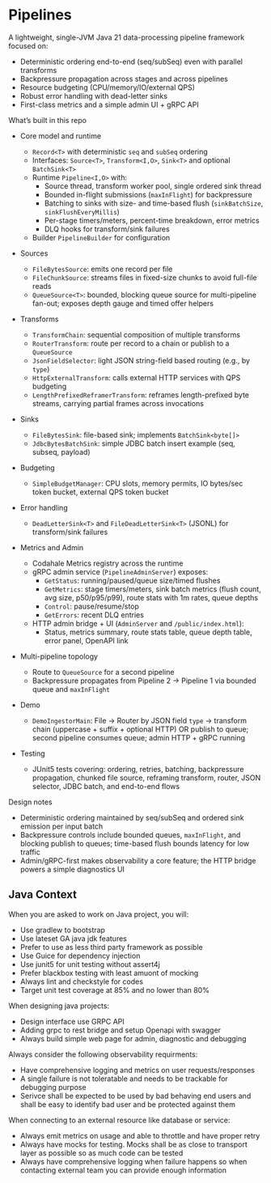 # Pipelines

A lightweight, single-JVM Java 21 data-processing pipeline framework focused on:
- Deterministic ordering end-to-end (seq/subSeq) even with parallel transforms
- Backpressure propagation across stages and across pipelines
- Resource budgeting (CPU/memory/IO/external QPS)
- Robust error handling with dead-letter sinks
- First-class metrics and a simple admin UI + gRPC API

What’s built in this repo
- Core model and runtime
  - `Record<T>` with deterministic `seq` and `subSeq` ordering
  - Interfaces: `Source<T>`, `Transform<I,O>`, `Sink<T>` and optional `BatchSink<T>`
  - Runtime `Pipeline<I,O>` with:
    - Source thread, transform worker pool, single ordered sink thread
    - Bounded in-flight submissions (`maxInFlight`) for backpressure
    - Batching to sinks with size- and time-based flush (`sinkBatchSize`, `sinkFlushEveryMillis`)
    - Per-stage timers/meters, percent-time breakdown, error metrics
    - DLQ hooks for transform/sink failures
  - Builder `PipelineBuilder` for configuration

- Sources
  - `FileBytesSource`: emits one record per file
  - `FileChunkSource`: streams files in fixed-size chunks to avoid full-file reads
  - `QueueSource<T>`: bounded, blocking queue source for multi-pipeline fan-out; exposes depth gauge and timed offer helpers

- Transforms
  - `TransformChain`: sequential composition of multiple transforms
  - `RouterTransform`: route per record to a chain or publish to a `QueueSource`
  - `JsonFieldSelector`: light JSON string-field based routing (e.g., by `type`)
  - `HttpExternalTransform`: calls external HTTP services with QPS budgeting
  - `LengthPrefixedReframerTransform`: reframes length-prefixed byte streams, carrying partial frames across invocations

- Sinks
  - `FileBytesSink`: file-based sink; implements `BatchSink<byte[]>`
  - `JdbcBytesBatchSink`: simple JDBC batch insert example (seq, subseq, payload)

- Budgeting
  - `SimpleBudgetManager`: CPU slots, memory permits, IO bytes/sec token bucket, external QPS token bucket

- Error handling
  - `DeadLetterSink<T>` and `FileDeadLetterSink<T>` (JSONL) for transform/sink failures

- Metrics and Admin
  - Codahale Metrics registry across the runtime
  - gRPC admin service (`PipelineAdminServer`) exposes:
    - `GetStatus`: running/paused/queue size/timed flushes
    - `GetMetrics`: stage timers/meters, sink batch metrics (flush count, avg size, p50/p95/p99), route stats with 1m rates, queue depths
    - `Control`: pause/resume/stop
    - `GetErrors`: recent DLQ entries
  - HTTP admin bridge + UI (`AdminServer` and `/public/index.html`):
    - Status, metrics summary, route stats table, queue depth table, error panel, OpenAPI link

- Multi-pipeline topology
  - Route to `QueueSource` for a second pipeline
  - Backpressure propagates from Pipeline 2 → Pipeline 1 via bounded queue and `maxInFlight`

- Demo
  - `DemoIngestorMain`: File → Router by JSON field `type` → transform chain (uppercase + suffix + optional HTTP) OR publish to queue; second pipeline consumes queue; admin HTTP + gRPC running

- Testing
  - JUnit5 tests covering: ordering, retries, batching, backpressure propagation, chunked file source, reframing transform, router, JSON selector, JDBC batch, and end-to-end flows

Design notes
- Deterministic ordering maintained by seq/subSeq and ordered sink emission per input batch
- Backpressure controls include bounded queues, `maxInFlight`, and blocking publish to queues; time-based flush bounds latency for low traffic
- Admin/gRPC-first makes observability a core feature; the HTTP bridge powers a simple diagnostics UI

## Java Context

When you are asked to work on Java project, you will:
- Use gradlew to bootstrap
- Use lateset GA java jdk features
- Prefer to use as less third party framework as possible
- Use Guice for dependency injection
- Use junit5 for unit testing without assert4j
- Prefer blackbox testing with least amuont of mocking
- Always lint and checkstyle for codes
- Target unit test coverage at 85% and no lower than 80%

When designing java projects:
- Design interface use GRPC API
- Adding grpc to rest bridge and setup Openapi with swagger
- Always build simple web page for admin, diagnostic and debugging

Always consider the following observability requirments:
- Have comprehensive logging and metrics on user requests/responses
- A single failure is not toleratable and needs to be trackable for debugging purpose
- Serivce shall be expected to be used by bad behaving end users and shall be easy to identify bad user and be protected against them

When connecting to an external resource like database or service:
- Always emit metrics on usage and able to throttle and have proper retry
- Always have mocks for testing. Mocks shall be as close to transport layer as possible so as much code can be tested
- Always have comprehensive logging when failure happens so when contacting external team you can provide enough information
